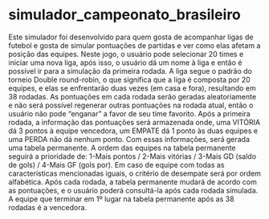 # simulador_campeonato_brasileiro

Este simulador foi desenvolvido para quem gosta de acompanhar ligas de futebol e gosta de simular pontuações de partidas e ver como elas afetam a posição das equipes. Neste jogo, o usuário pode selecionar 20 times e iniciar uma nova liga, após isso, o usuário dá um nome à liga e então é possível ir para a simulação da primeira rodada. A liga segue o padrão do torneio Double round-robin, o que significa que a liga é composta por 20 equipes, e elas se enfrentarão duas vezes (em casa e fora), resultando em 38 rodadas. As pontuações em cada rodada serão geradas aleatoriamente e não será possível regenerar outras pontuações na rodada atual, então o usuário não pode “enganar” a favor de seu time favorito. Após a primeira rodada, a informação das pontuações será armazenada onde, uma VITÓRIA dá 3 pontos à equipe vencedora, um EMPATE dá 1 ponto às duas equipes e uma PERDA não dá nenhum ponto. Com essas informações, será gerada uma tabela permanente. A ordem das equipes na tabela permanente seguirá a prioridade de: 1-Mais pontos / 2-Mais vitórias / 3-Mais GD (saldo de gols) / 4-Mais GF (gols por). Em caso de equipe com todas as características mencionadas iguais, o critério de desempate será por ordem alfabética. Após cada rodada, a tabela permanente mudará de acordo com as pontuações, e o usuário poderá consultá-la após cada rodada simulada. A equipe que terminar em 1º lugar na tabela permanente após as 38 rodadas é a vencedora.
